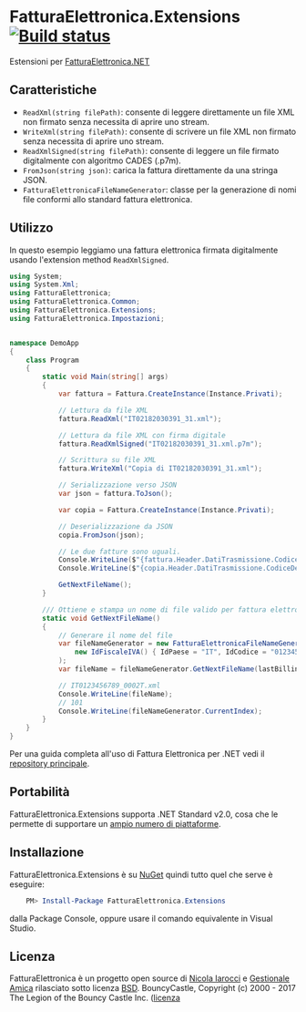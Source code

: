 ﻿# FatturaElettronica.Extensions [![Build status](https://ci.appveyor.com/api/projects/status/sp1ux45txvug7ujp?svg=true)](https://ci.appveyor.com/project/nicolaiarocci/fatturaelettronica-extensions)

Estensioni per [FatturaElettronica.NET][fe]

## Caratteristiche

- `ReadXml(string filePath)`: consente di leggere direttamente un file XML non firmato senza necessita di aprire uno stream.
- `WriteXml(string filePath)`: consente di scrivere un file XML non firmato senza necessita di aprire uno stream.
- `ReadXmlSigned(string filePath)`: consente di leggere un file firmato digitalmente con algoritmo CADES (.p7m).
- `FromJson(string json)`: carica la fattura direttamente da una stringa JSON.
- `FatturaElettronicaFileNameGenerator`: classe per la generazione di nomi file conformi allo standard fattura elettronica.

## Utilizzo

In questo esempio leggiamo una fattura elettronica firmata digitalmente usando l'extension method `ReadXmlSigned`.

```cs
using System;
using System.Xml;
using FatturaElettronica;
using FatturaElettronica.Common;
using FatturaElettronica.Extensions;
using FatturaElettronica.Impostazioni;


namespace DemoApp
{
    class Program
    {
        static void Main(string[] args)
        {
            var fattura = Fattura.CreateInstance(Instance.Privati);

            // Lettura da file XML
            fattura.ReadXml("IT02182030391_31.xml");

            // Lettura da file XML con firma digitale
            fattura.ReadXmlSigned("IT02182030391_31.xml.p7m");

            // Scrittura su file XML
            fattura.WriteXml("Copia di IT02182030391_31.xml");

            // Serializzazione verso JSON
            var json = fattura.ToJson();

            var copia = Fattura.CreateInstance(Instance.Privati);

            // Deserializzazione da JSON
            copia.FromJson(json);

            // Le due fatture sono uguali.
            Console.WriteLine($"{fattura.Header.DatiTrasmissione.CodiceDestinatario}");
            Console.WriteLine($"{copia.Header.DatiTrasmissione.CodiceDestinatario}");

            GetNextFileName();
        }

        /// Ottiene e stampa un nome di file valido per fattura elettronica
        static void GetNextFileName()
        {
            // Generare il nome del file
            var fileNameGenerator = new FatturaElettronicaFileNameGenerator(
                new IdFiscaleIVA() { IdPaese = "IT", IdCodice = "0123456789" }
            );
            var fileName = fileNameGenerator.GetNextFileName(lastBillingNumber: 100);

            // IT0123456789_0002T.xml
            Console.WriteLine(fileName);
            // 101
            Console.WriteLine(fileNameGenerator.CurrentIndex);
        }
    }
}

```

Per una guida completa all'uso di Fattura Elettronica per .NET vedi il [repository principale][fe].

## Portabilità

FatturaElettronica.Extensions supporta .NET Standard v2.0, cosa che le permette di supportare un [ampio numero di piattaforme][netstandard].

## Installazione

FatturaElettronica.Extensions è su [NuGet][nuget] quindi tutto quel che serve è eseguire:

```powershell
    PM> Install-Package FatturaElettronica.Extensions
```

dalla Package Console, oppure usare il comando equivalente in Visual Studio.

## Licenza

FatturaElettronica è un progetto open source di [Nicola Iarocci][ni] e [Gestionale Amica][ga] rilasciato sotto licenza [BSD][bsd].
BouncyCastle, Copyright (c) 2000 - 2017 The Legion of the Bouncy Castle Inc. ([licenza][bc]

[fe]: http://github.com/FatturaElettronica/FatturaElettronica.NET
[pa]: https://www.agenziaentrate.gov.it/wps/file/Nsilib/Nsi/Schede/Comunicazioni/Fatture+e+corrispettivi/Fatture+e+corrispettivi+ST/ST+invio+di+fatturazione+elettronica/ST+Fatturazione+elettronica+-+Allegato+A/Allegato+A+-+Specifiche+tecniche+vers+1.1_22062018.pdf
[bsd]: http://github.com/FatturaElettronica/FatturaElettronica.Extensions/blob/master/LICENSE
[ga]: http://gestionaleamica.com
[ni]: https://nicolaiarocci.com
[nuget]: https://www.nuget.org/packages/FatturaElettronica.Extensions/
[netstandard]: https://github.com/dotnet/standard/blob/master/docs/versions/netstandard2.0.md
[bc]: http://www.bouncycastle.org/csharp/licence.html
